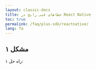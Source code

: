 ```yaml
---
layout: classic-docs
title: خطاهای فنی رایج در React Native
toc: true
permalink: /faq/plus-sdk/reactnative/
lang: fa
---
```


## مشکل ۱

راه حل ۱: 
